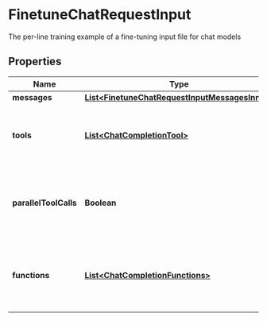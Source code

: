 

# FinetuneChatRequestInput

The per-line training example of a fine-tuning input file for chat models

## Properties

| Name | Type | Description | Notes |
|------------ | ------------- | ------------- | -------------|
|**messages** | [**List&lt;FinetuneChatRequestInputMessagesInner&gt;**](FinetuneChatRequestInputMessagesInner.md) |  |  [optional] |
|**tools** | [**List&lt;ChatCompletionTool&gt;**](ChatCompletionTool.md) | A list of tools the model may generate JSON inputs for. |  [optional] |
|**parallelToolCalls** | **Boolean** | Whether to enable [parallel function calling](/docs/guides/function-calling/parallel-function-calling) during tool use. |  [optional] |
|**functions** | [**List&lt;ChatCompletionFunctions&gt;**](ChatCompletionFunctions.md) | A list of functions the model may generate JSON inputs for. |  [optional] |



